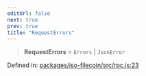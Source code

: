 ```yaml
---
editUrl: false
next: true
prev: true
title: "RequestErrors"
---
```


> **RequestErrors** = `Errors` \| `JsonError`

Defined in: [packages/iso-filecoin/src/rpc.js:23](https://github.com/hugomrdias/filecoin/blob/main/packages/iso-filecoin/src/rpc.js#L23)
